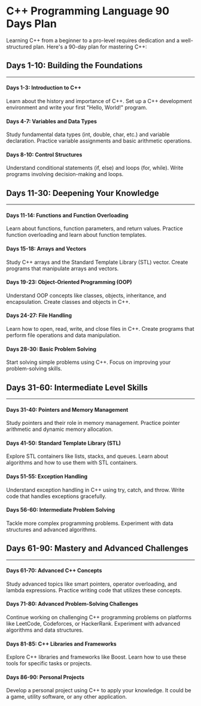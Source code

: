 # C++ Programming Language 90 Days Plan
Learning C++ from a beginner to a pro-level requires dedication and a well-structured plan. Here's a 90-day plan for mastering C++:

## Days 1-10: Building the Foundations
-----------------------------------------------------

#### Days 1-3: Introduction to C++

Learn about the history and importance of C++.
Set up a C++ development environment and write your first "Hello, World!" program.
#### Days 4-7: Variables and Data Types

Study fundamental data types (int, double, char, etc.) and variable declaration.
Practice variable assignments and basic arithmetic operations.

#### Days 8-10: Control Structures

Understand conditional statements (if, else) and loops (for, while).
Write programs involving decision-making and loops.

## Days 11-30: Deepening Your Knowledge
----------------------------------------------------------

#### Days 11-14: Functions and Function Overloading

Learn about functions, function parameters, and return values.
Practice function overloading and learn about function templates.

#### Days 15-18: Arrays and Vectors

Study C++ arrays and the Standard Template Library (STL) vector.
Create programs that manipulate arrays and vectors.

#### Days 19-23: Object-Oriented Programming (OOP)

Understand OOP concepts like classes, objects, inheritance, and encapsulation.
Create classes and objects in C++.

#### Days 24-27: File Handling

Learn how to open, read, write, and close files in C++.
Create programs that perform file operations and data manipulation.

#### Days 28-30: Basic Problem Solving

Start solving simple problems using C++.
Focus on improving your problem-solving skills.

## Days 31-60: Intermediate Level Skills
--------------------------------------------------------

#### Days 31-40: Pointers and Memory Management

Study pointers and their role in memory management.
Practice pointer arithmetic and dynamic memory allocation.

#### Days 41-50: Standard Template Library (STL)

Explore STL containers like lists, stacks, and queues.
Learn about algorithms and how to use them with STL containers.

#### Days 51-55: Exception Handling

Understand exception handling in C++ using try, catch, and throw.
Write code that handles exceptions gracefully.

#### Days 56-60: Intermediate Problem Solving

Tackle more complex programming problems.
Experiment with data structures and advanced algorithms.

## Days 61-90: Mastery and Advanced Challenges
----------------------------------------------------------

#### Days 61-70: Advanced C++ Concepts

Study advanced topics like smart pointers, operator overloading, and lambda expressions.
Practice writing code that utilizes these concepts.

#### Days 71-80: Advanced Problem-Solving Challenges

Continue working on challenging C++ programming problems on platforms like LeetCode, Codeforces, or HackerRank.
Experiment with advanced algorithms and data structures.

#### Days 81-85: C++ Libraries and Frameworks

Explore C++ libraries and frameworks like Boost.
Learn how to use these tools for specific tasks or projects.

#### Days 86-90: Personal Projects

Develop a personal project using C++ to apply your knowledge.
It could be a game, utility software, or any other application.
